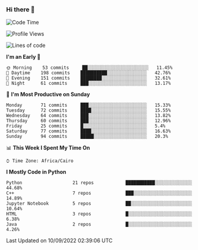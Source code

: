 ### Hi there 👋

<!--
**AMR-KELEG/AMR-KELEG** is a ✨ _special_ ✨ repository because its `README.md` (this file) appears on your GitHub profile.

Here are some ideas to get you started:

- 🔭 I’m currently working on ...
- 🌱 I’m currently learning ...
- 👯 I’m looking to collaborate on ...
- 🤔 I’m looking for help with ...
- 💬 Ask me about ...
- 📫 How to reach me: ...
- 😄 Pronouns: ...
- ⚡ Fun fact: ...
-->

<!--START_SECTION:waka-->
![Code Time](http://img.shields.io/badge/Code%20Time-0%20secs-blue)

![Profile Views](http://img.shields.io/badge/Profile%20Views-0-blue)

![Lines of code](https://img.shields.io/badge/From%20Hello%20World%20I%27ve%20Written-2%20Million%20lines%20of%20code-blue)

**I'm an Early 🐤** 

```text
🌞 Morning    53 commits     ██░░░░░░░░░░░░░░░░░░░░░░░   11.45% 
🌆 Daytime    198 commits    ██████████░░░░░░░░░░░░░░░   42.76% 
🌃 Evening    151 commits    ████████░░░░░░░░░░░░░░░░░   32.61% 
🌙 Night      61 commits     ███░░░░░░░░░░░░░░░░░░░░░░   13.17%

```
📅 **I'm Most Productive on Sunday** 

```text
Monday       71 commits     ███░░░░░░░░░░░░░░░░░░░░░░   15.33% 
Tuesday      72 commits     ████░░░░░░░░░░░░░░░░░░░░░   15.55% 
Wednesday    64 commits     ███░░░░░░░░░░░░░░░░░░░░░░   13.82% 
Thursday     60 commits     ███░░░░░░░░░░░░░░░░░░░░░░   12.96% 
Friday       25 commits     █░░░░░░░░░░░░░░░░░░░░░░░░   5.4% 
Saturday     77 commits     ████░░░░░░░░░░░░░░░░░░░░░   16.63% 
Sunday       94 commits     █████░░░░░░░░░░░░░░░░░░░░   20.3%

```


📊 **This Week I Spent My Time On** 

```text
⌚︎ Time Zone: Africa/Cairo

```

**I Mostly Code in Python** 

```text
Python                   21 repos            ███████████░░░░░░░░░░░░░░   44.68% 
C++                      7 repos             ███░░░░░░░░░░░░░░░░░░░░░░   14.89% 
Jupyter Notebook         5 repos             ██░░░░░░░░░░░░░░░░░░░░░░░   10.64% 
HTML                     3 repos             █░░░░░░░░░░░░░░░░░░░░░░░░   6.38% 
Java                     2 repos             █░░░░░░░░░░░░░░░░░░░░░░░░   4.26%

```



 Last Updated on 10/09/2022 02:39:06 UTC
<!--END_SECTION:waka-->
